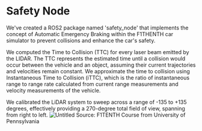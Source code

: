 # Safety Node

We've created a ROS2 package named 'safety_node' that implements the concept of Automatic Emergency Braking within the F1THENTH car simulator to prevent collisions and enhance the car's safety.

We computed the Time to Collision (TTC) for every laser beam emitted by the LIDAR. The TTC represents the estimated time until a collision would occur between the vehicle and an object, assuming their current trajectories and velocities remain constant.
We approximate the time to collision using Instantaneous Time to Collision (iTTC), which is the ratio of instantaneous range to range rate calculated from current range measurements and velocity measurements of the vehicle.

We calibrated the LiDAR system to sweep across a range of -135 to +135 degrees, effectively providing a 270-degree total field of view, spanning from right to left.
![Untitled](https://github.com/kiiwii22/Autonomous-Racing-Car/assets/76494996/f278de96-777e-4889-8b23-3d5e06bbcad8) 
Source: F1TENTH Course from University of Pennsylvania


